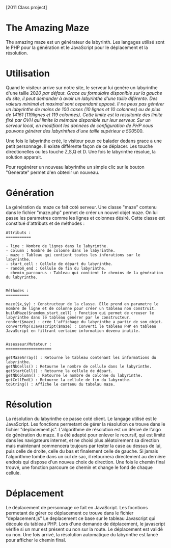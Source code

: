 [2011 Class project]

The Amazing Maze
==============

The amazing maze est un générateur de labyrinth. Les langages utilisé sont le PHP pour la génération et le JavaScript pour le déplacement et la résolution.

Utilisation
===========

Quand le visiteur arrive sur notre site, le serveur lui genère un labyrinthe d'une taille 20*20 par défaut.
Grace au formulaire disponible sur la gauche du site, il peut demander à avoir un labyrinthe d'une taille diférente. Des valeurs minimal et maximal sont cependant apposé.
Il ne peux pas générer un labyrinthe de moins de 100 cases (10 lignes et 10 colonnes) ou de plus de 14161 (119lignes et 119 colonnes).
Cette limite est la resultante des limite fixé par OVH qui limite la mémoire disponible sur leur serveur. Sur un serveur local, en modifiant les données de configuration de PHP nous pouvons générer des labyrinthes d'une taille supérieur a 500*500.

Une fois le labyrinthe créé, le visiteur peux ce balader dedans grace a une petit personnage.
Il existe différente façon de ce déplacer. Les touche directionelles ou les touche Z,S,Q et D.
Une fois le labyrinthe résolue, la solution apparait. 

Pour regénérer un nouveau labyrinthe un simple clic sur le bouton "Generate" permet d'en obtenir un nouveau.

Génération
==========

La génération du maze ce fait coté serveur. 
Une classe "maze" contenu dans le fichier "maze.php" permet de créer un nouvel objet maze. On lui passe les parametres comme les lignes et colonnes désiré. 
Cette classe est constitué d'attributs et de méthodes : 


    Attributs : 
    ===========
    
    - line : Nombre de lignes dans le labyrinthe.
    - column : Nombre de colonne dans le labyrinthe.
    - maze : Tableau qui contient toutes les inforations sur le labyrinthe.
    - start_cell : Cellule de départ du labyrinthe.
    - random_end : Cellule de fin du labyrinthe.
    - chemin_parcourus : Tableau qui contient le chemins de la génération du labyrinthe. 
    
    
    Méthodes : 
    ==========
    
    maze($x,$y) : Constructeur de la classe. Elle prend en parametre le nombre de ligne et de colonne pour créer un tableau non construit.
    buildMaze($ramdom_start_cell) : Fonction qui permet de creuser le labyrinthe dans le tableau générer par le constructeur.
    render($maze) : crée l'affichage du labyrinthe a partir de son objet.
    convertPhpToJavascript($maze) : Converti le tableau PHP en tableau JavaScript en filtrant certaine information devenu inutile.
    
    
    Assesseur/Mutateur :
    ====================
    
    getMazeArray() : Retourne le tableau contenant les informations du labyrinthe.
    getNbCells() : Retourne le nombre de cellule dans le labyrinthe.
    getStartCell() : Retourne la cellule de départ.
    getNbColumn() : Retourne le nombre de colonne du labyrinthe.
    getCellEnd() : Retourne la cellule de fin du labyrnthe.
    toString() : Affiche le contenu du tabelau maze.


Résolution
==========

La résolution du labyrinthe ce passe coté client. Le langage utilisé est le JavaScript. 
Les fonctions permetant de gérer la résolution ce trouve dans le fichier "deplacement.js".
L'algorithme de résolution est un dérivé de l'algo de génération du maze. Il a été adapté pour enlever le recursif, qui est limité dans les navigateurs internet, et ne choisi plus aléatoirement sa direction mais maintenant commencera toujours par tester la case au dessus de lui, puis celle de droite, celle du bas et finalement celle de gauche.
Si jamais l'algorithme tombe dans un cul de sac, il retournera directement au dernière endrois qui dispose d'un nouveu choix de direction. 
Une fois le chemin final trouvé, une fonction parcoure ce chemin et change le fond de chaque cellule.


Déplacement
===========

Le déplacement de personnage ce fait en JavaScript. Les focntions permetant de gérer ce déplacement ce trouve dans le fichier "deplacement.js"
Le deplacement ce base sur le tableau Javascript qui découle du tableau PHP. Lors d'une demande de déplacement, le javascript vérifie si un mur est présent ou non sur la route. Le déplacement est validé ou non.
Une fois arrivé, la résolution automatique du labyrinthe est lancé pour afficher le chemin final.
